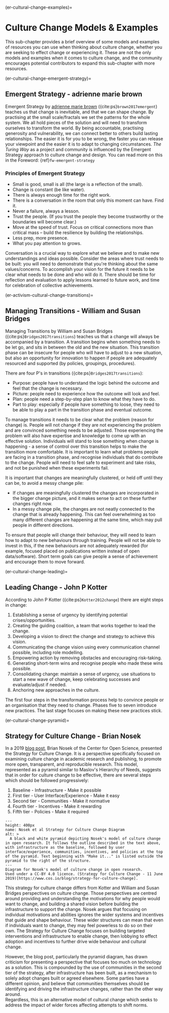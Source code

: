(er-cultural-change-examples)=
# Culture Change Models & Examples

This sub-chapter provides a brief overview of some models and examples of resources you can use when thinking about culture change, whether you are seeking to effect change or experiencing it. 
These are not the only models and examples when it comes to culture change, and the community encourages potential contributors to expand this sub-chapter with more resources. 

(er-cultural-change-emergent-strategy)=
## Emergent Strategy - adrienne marie brown

Emergent Strategy by [adrienne marie brown](https://adriennemareebrown.net/) ({cite:ps}`brown2017emergent`) teaches us that change is inevitable, and that we can shape change. 
By practising at the small scale/fractals we set the patterns for the whole system. 
We all hold pieces of the solution and will need to transform ourselves to transform the world. 
By being accountable, practising generosity and vulnerability, we can connect better to others build lasting relationships. 
The easier it is for you to be wrong, the faster you can release your viewpoint and the easier it is to adapt to changing circumstances. 
_The Turing Way_ as a project and community is influenced by the Emergent Strategy approach to culture change and design.
You can read more on this in the Foreword: {ref}`fw-emergent-strategy`

### Principles of Emergent Strategy 
*	Small is good, small is all (the large is a reflection of the small).
*	Change is constant (be like water).
*	There is always enough time for the right work. 
*	There is a conversation in the room that only this moment can have. Find it.
*	Never a failure, always a lesson.
*	Trust the people. (If you trust the people they become trustworthy or the boundaries will become clear.)
*	Move at the speed of trust. Focus on critical connections more than critical mass – build the resilience by building the relationships.
*	Less prep, more presence.
*	What you pay attention to grows.

Conversation is a crucial way to explore what we believe and to make new understandings and ideas possible. 
Consider the areas where trust needs to be built: you will need to demonstrate that you're thinking about the same values/concerns. 
To accomplish your vision for the future it needs to be clear what needs to be done and who will do it. 
There should be time for reflection and evaluation to apply lessons learned to future work, and time for celebration of collective achievements. 

(er-activism-cultural-change-transitions)=
## Managing Transitions - William and Susan Bridges

Managing Transitions by William and Susan Bridges ({cite:ps}`Bridges2017transitions`) teaches us that a change will always be accompanied by a transition. 
A transition begins when something needs to be let go, and sits in between the old and the new situation. 
This transition phase can be insecure for people who will have to adjust to a new situation, but also an opportunity for innovation to happen if people are adequately resourced and supported (by policies, groupings, procedures). 

There are four P's in transitions ({cite:ps}`Bridges2017transitions`): 
* Purpose: people have to understand the logic behind the outcome and feel that the change is necessary.
* Picture: people need to experience how the outcome will look and feel.
* Plan: people need a step-by-step plan to know what they have to do.
* Part to play: especially if people have something to loose, they need to be able to play a part in the transition phase and eventual outcome.

To manage transitions it needs to be clear what the problem (reason for change) is. 
People will not change if they are not experiencing the problem and are convinced something needs to be adjusted. 
Those experiencing the problem will also have expertise and knowledge to come up with an effective solution. 
Individuals will stand to lose something when change is happening - a sense of control over this transition helps to make the transition more comfortable. 
It is important to learn what problems people are facing in a transition phase, and recognise individuals that do contribute to the change. 
People will need to feel safe to experiment and take risks, and not be punished when these experiments fail.

It is important that changes are meaningfully clustered, or held off until they can be, to avoid a messy change pile: 
* If changes are meaningfully clustered the changes are incorporated in the bigger change picture, and it makes sense to act on these further changes right now. 
* In a messy change pile, the changes are not neatly connected to the change that is already happening. 
This can feel overwhelming as too many different changes are happening at the same time, which may pull people in different directions. 

To ensure that people will change their behaviour, they will need to learn how to adapt to new behaviours through training. 
People will not be able to invest in this, if the new behaviours are not adequately rewarded (for example, focused placed on publications written instead of open data/software).
Short term goals can give people a sense of achievement and encourage them to move forward.  

(er-cultural-change-leading)=
## Leading Change - John P Kotter

According to John P Kotter ({cite:ps}`Kotter2012change`) there are eight steps in change:
1.	Establishing a sense of urgency by identifying potential crises/opportunities.
2.	Creating the guiding coalition, a team that works together to lead the change.
3.	Developing a vision to direct the change and strategy to achieve this vision.
4.	Communicating the change vision using every communication channel possible, including role modelling.
5.	Empowering action by removing obstacles and encouraging risk-taking.
6.	Generating short-term wins and recognise people who made these wins possible.
7.	Consolidating change: maintain a sense of urgency, use situations to start a new wave of change, keep celebrating successes and evaluate/adjust if needed. 
8.	Anchoring new approaches in the culture.

The first four steps in the transformation process help to convince people or an organisation that they need to change. 
Phases five to seven introduce new practices. 
The last stage focuses on making these new practices stick. 

(er-cultural-change-pyramid)=
## Strategy for Culture Change - Brian Nosek

In a 2019 [blog post](https://www.cos.io/blog/strategy-for-culture-change), Brian Nosek of the Center for Open Science, presented the Strategy for Culture Change.
It is a perspective specifically focused on examining culture change in academic research and publishing, to promote more open, transparent, and reproducible research.
This model, represented as a pyramid similar to Maslov's Hierarchy of Needs, suggests that in order for culture change to be effective, there are several steps which should be followed progressively: 

1. Baseline - Infrastructure - Make it possible
2. First tier - User Interface/Experience - Make it easy
3. Second tier - Communities - Make it normative
4. Fourth tier - Incentives - Make it rewarding
5. Fifth tier - Policies - Make it required 

```{figure} ../../figures/strategy-culture-change-nosek.*
---
height: 400px
name: Nosek et al Strategy for Culture Change Diagram
alt: >
  A black and white pyramid depicting Nosek's model of culture change in open research. It follows the outline described in the text above, with infrastructure as the baseline, followed by user interface/experience, communities, incentives, and policies at the top of the pyramid. Text beginning with "Make it..." is listed outside the pyramid to the right of the structure. 
---
Diagram for Nosek's model of culture change in open research. 
Used under a CC-BY 4.0 licence. (Strategy for Culture Change - 11 June 2019)[https://www.cos.io/blog/strategy-for-culture-change].
```

This strategy for culture change differs from Kotter and William and Susan Bridges perspectives on culture change.
Those perspectives are centred around providing and understanding the motivations for why people would want to change, and building a shared vision before building the infrastructure to support the change. 
Nosek argues that focusing on individual motivations and abilities ignores the wider systems and incentives that guide and shape behaviour.
These wider structures can mean that even if individuals want to change, they may feel powerless to do so on their own. 
The Strategy for Culture Change focuses on building targeted interventions and infrastructure to enable change, then lobbying to effect adoption and incentives to further drive wide behaviour and cultural change.

However, the blog post, particularly the pyramid diagram, has drawn criticism for presenting a perspective that focuses too much on technology as a solution.
This is compounded by the use of communities in the second tier of the strategy, after infrastructure has been built, as a mechanism to solely adopt changes built or agreed elsewhere.
Some parties have a different opinion, and believe that communities themselves should be identifying and driving the infrastructure changes, rather than the other way around.  
Regardless, this is an alternative model of cultural change which seeks to address the impact of wider forces affecting attempts to shift norms. 








